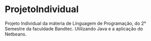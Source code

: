 # ProjetoIndividual
Projeto Individual da máteria de Linguagem de Programação, do 2° Semestre da faculdade Bandtec. Utilizando Java e a aplicação do Netbeans.
